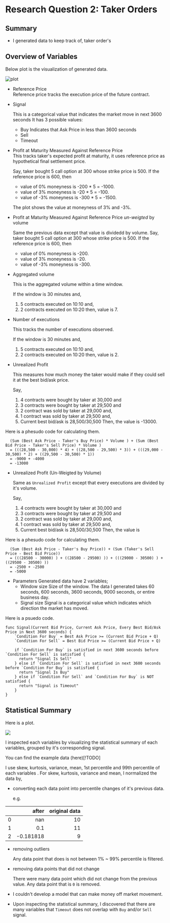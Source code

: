 # Research Question 2: Taker Orders

## Summary

- I generated data to keep track of, taker order's 

## Overview of Variables
Below plot is the visualization of generated data.

![plot](./summary.png)

- Reference Price  
  Reference price tracks the execution price of the future contract.

- Signal

  This is a categorical value that indicates the market move in next 3600 seconds
  It has 3 possible values:
  - Buy
    Indicates that Ask Price  in less than 3600 seconds
  - Sell
  - Timeout

- Profit at Maturity Measured Against Reference Price  
  This tracks taker's expected profit at maturity, it uses reference price as hypothetical final settlement price.

  Say, taker bought 5 call option at 300 whose strike price is 500.
  If the reference price is 600, then 
  - value of 0% moneyness is -200 * 5 = -1000. 
  - value of 3% moneyness is -20 * 5 = -100.
  - value of -3% moneyness is -300 * 5 = -1500.

  The plot shows the value at moneyness of 3% and -3%.

- Profit at Maturity Measured Against Reference Price *un-weigted* by volume

  Same the previous data except that value is dividedd by volume.
  Say, taker bought 5 call option at 300 whose strike price is 500.
  If the reference price is 600, then 
  - value of 0% moneyness is -200. 
  - value of 3% moneyness is -20.
  - value of -3% moneyness is -300.

- Aggregated volume
  
  This is the aggregated volume within a time window.
  
  If the window is 30 minutes and,
  1. 5 contracts executed on 10:10 and,
  2. 2 contracts executed on 10:20 then,
  value is 7.

- Number of executions
  
  This tracks the number of executions observed.

  If the window is 30 minutes and,
  1. 5 contracts executed on 10:10 and,
  2. 2 contracts executed on 10:20 then,
  value is 2.

- Unrealized Profit  

  This measures how much money the taker would make if they could sell it at the best bid/ask price.

  Say, 
  1. 4 contracts were bought by taker at 30,000 and
  2. 3 contracts were bought by taker at 29,500 and
  3. 2 contract was sold by taker at 29,000 and,
  4. 1 contract was sold by taker at 29,500 and,
  5. Current best bid/ask is 28,500/30,500
  Then, the value is -13000.
  
Here is a phesudo code for calculating them.
```
  (Sum (Best Ask Price - Taker's Buy Price) * Volume ) + (Sum (Best Bid Price - Taker's Sell Price) * Volume )
  = (((28,500 - 30,000) * 4) + ((28,500 - 29,500) * 3)) + (((29,000 - 30,500) * 2) + ((29,500 - 30,500) * 1))
  = -9000 + -4000
  = -13000
```
- Unrealized Profit (Un-Weigted by Volume) 

  Same as `Unrealized Profit` except that every executions are divided by it's volume.

  Say, 
  1. 4 contracts were bought by taker at 30,000 and
  2. 3 contracts were bought by taker at 29,500 and
  3. 2 contract was sold by taker at 29,000 and,
  4. 1 contract was sold by taker at 29,500 and,
  5. Current best bid/ask is 28,500/30,500
  Then, the value is

Here is a phesudo code for calculating them.
```
  (Sum (Best Ask Price - Taker's Buy Price)) + (Sum (Taker's Sell Price - Best Bid Price))
  = (((28500 - 30000) ) + ((28500 - 29500) )) + (((29000 - 30500) ) + ((29500 - 30500) ))
  = -2500 + -2500
  = -5000
```

- Parameters
  Generated data have 2 variables;
  - Window size 
    Size of the window. 
    The data I generated takes 60 seconds, 600 seconds, 3600 seconds, 9000 seconds, or entire business day.
  - Signal size 
    Signal is a categorical value which indicates which direction the market has moved.

Here is a psuedo code.
```
func Signal(Current Bid Price, Current Ask Price, Every Best Bid/Ask Price in Next 3600 seconds) {
    `Condition For Buy` = Best Ask Price >= (Current Bid Price + Q) 
    `Condition For Sell` = Best Bid Price >= (Current Bid Price + Q)
    
    if `Condition For Buy` is satisfied in next 3600 seconds before `Condition For Sell` is satisfied {
      return "Signal Is Sell"
    } else if `Condition For Sell` is satisfied in next 3600 seconds before `Condition For Buy` is satisfied {
      return "Signal Is Buy"
    } else if `Condition For Sell` and `Condition For Buy` is NOT satisfied {
      return "Signal is Timeout"
    }
}
```

## Statistical Summary
Here is a plot.

![](./NK225.png)

I inspected each variables by visualizing the statistical summary of each variables, grouped by it's corresponding signal.

You can find the example data (here)[!TODO]

I use skew, kurtosis, variance, mean, 1st percentile and 99th percentile of each variables .
For skew, kurtosis, variance and mean, I normalized the data by,

- converting each data point into percentile changes of it's previous data.

  e.g.

|      |     after | original data |
| ---: | --------: | ------------: |
|    0 |       nan |            10 |
|    1 |       0.1 |            11 |
|    2 | -0.181818 |             9 |

- removing outliers
  
  Any data point that does is not between 1% ~ 99% percentile is filtered.
  
- removing data points that did not change
  
  There were many data point which did not change from the previous value. Any data point that is `0` is removed.


- I couldn't develop a model that can make money off market movement.
- Upon inspecting the statistical summary, I discovered that there are many variables that `Timeout` does not overlap with `Buy` and/or `Sell` signal.